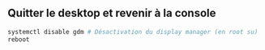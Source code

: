 ## Quitter le desktop et revenir à la console
```bash
systemctl disable gdm # Désactivation du display manager (en root su)
reboot
```